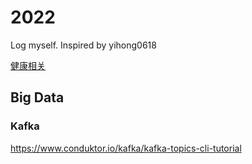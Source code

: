 # 2022
Log myself. Inspired by yihong0618


[健康相关](./notes/健康.md)

## Big Data

### Kafka
https://www.conduktor.io/kafka/kafka-topics-cli-tutorial
